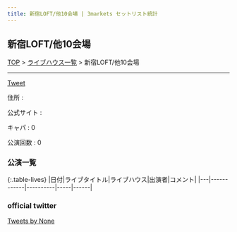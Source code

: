 ```yaml
---
title: 新宿LOFT/他10会場 | 3markets セットリスト統計
---
```

## 新宿LOFT/他10会場

[TOP](/setlist/) > [ライブハウス一覧](livehouses.html) > 新宿LOFT/他10会場

___

<a href="https://twitter.com/share?ref_src=twsrc%5Etfw" data-text="3markets[ ]セットリスト > 新宿LOFT/他10会場" class="twitter-share-button" data-via="3markets" data-hashtags="3markets" data-related="3markets" data-show-count="false">Tweet</a>

住所
:    

公式サイト
:    []()

キャパ
:    0

公演回数
: 0



### 公演一覧

{:.table-lives}
|日付|ライブタイトル|ライブハウス|出演者|コメント|
|---|------------|----------|-----|------|



### official twitter

<a class="twitter-timeline" href="https://twitter.com/None?ref_src=twsrc%5Etfw">Tweets by None</a> <script async src="https://platform.twitter.com/widgets.js" charset="utf-8"></script>


<script async src="https://platform.twitter.com/widgets.js" charset="utf-8"></script>